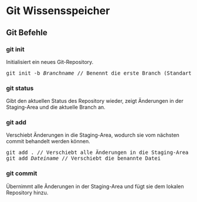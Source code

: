 # Git Wissensspeicher


## Git Befehle

### git init
Initialisiert ein neues Git-Repository.  
<pre>git init -b <i>Branchname</i> // Benennt die erste Branch (Standart: main)</pre>
  

### git status
Gibt den aktuellen Status des Repository wieder, zeigt Änderungen in der Staging-Area und die aktuelle Branch an.  
  

### git add
Verschiebt Änderungen in die Staging-Area, wodurch sie vom nächsten commit behandelt werden können.  
<pre>git add . // Verschiebt alle Änderungen in die Staging-Area
git add <i>Dateiname</i> // Verschiebt die benannte Datei</pre>   
  

### git commit
Übernimmt alle Änderungen in der Staging-Area und fügt sie dem lokalen Repository hinzu.  
  